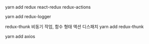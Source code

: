 yarn add redux react-redux redux-actions

yarn add redux-logger

redux-thunk
비동기 작업, 함수 형태 액션 디스패치
yarn add redux-thunk

yarn add axios
